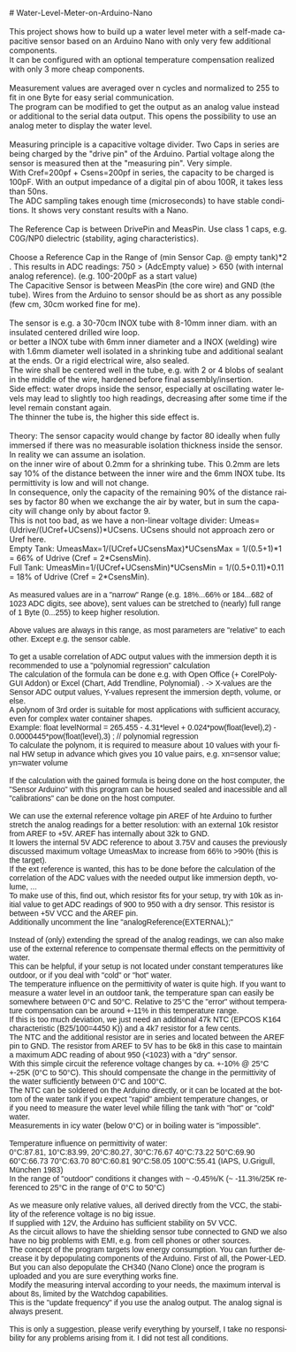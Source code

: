 <!DOCTYPE HTML PUBLIC "-//W3C//DTD HTML 4.0 Transitional//EN">
<HTML>
<HEAD>
	<META HTTP-EQUIV="CONTENT-TYPE" CONTENT="text/html; charset=windows-1252">
	<TITLE></TITLE>
	<STYLE TYPE="text/css">
	<!--
		@page { margin: 2cm }
		P { margin-bottom: 0.21cm }
		A:link { so-language: zxx }
	-->
	</STYLE>
</HEAD>
<BODY LANG="de-DE" DIR="LTR">
<P STYLE="margin-bottom: 0cm">#
Water-Level-Meter-on-Arduino-Nano<BR><BR>This project shows how to
build up a water level meter with a self-made capacitive sensor based
on an Arduino Nano with only very few additional components.<BR>It
can be configured with an optional temperature compensation realized
with only 3 more cheap components.<BR><BR>Measurement values are
averaged over n cycles and normalized to 255 to fit in one Byte for
easy serial communication.<BR>The program can be modified to get the
output as an analog value instead or additional to the serial data
output. This opens the possibility to use an analog meter to display
the water level.<BR> <BR>Measuring principle is a capacitive voltage
divider. Two Caps in series are being charged by the &quot;drive pin&quot;
of the Arduino. Partial voltage along the sensor is measured then at
the &quot;measuring pin&quot;. Very simple.<BR>With Cref=200pf +
Csens=200pf in series, the capacity to be charged is 100pF. With an
output impedance of a digital pin of abou 100R, it takes less than
50ns.<BR>The ADC sampling takes enough time (microseconds) to have
stable conditions. It shows very constant results with a Nano.<BR><BR>The
Reference Cap is between DrivePin and MeasPin. Use class 1 caps, e.g.
C0G/NP0 dielectric (stability, aging characteristics).<BR><BR>Choose
a Reference Cap in the Range of (min Sensor Cap. @ empty tank)*2 .
This results in ADC readings:   750 &gt; (AdcEmpty value) &gt; 650
(with internal analog reference). (e.g. 100-200pF as a start
value)<BR>The Capacitive Sensor is between MeasPin (the core wire)
and GND (the tube). Wires from the Arduino to sensor should be as
short as any possible (few cm, 30cm worked fine for me).<BR> <BR>The
sensor is e.g. a 30-70cm INOX tube with 8-10mm inner diam. with an
insulated centered drilled wire loop.<BR>or better a INOX tube with
6mm inner diameter and a INOX (welding) wire with 1.6mm diameter well
isolated in a shrinking tube and additional sealant at the ends. Or a
rigid electrical wire, also sealed.<BR>The wire shall be centered
well in the tube, e.g. with 2 or 4 blobs of sealant in the middle of
the wire, hardened before final assembly/insertion.<BR>Side effect:
water drops inside the sensor, especially at oscillating water levels
may lead to slightly too high readings, decreasing after some time if
the level remain constant again.<BR>The thinner the tube is, the
higher this side effect is.<BR><BR>Theory: The sensor capacity would
change by factor 80 ideally when fully immersed if there was no
measurable isolation thickness inside the sensor. In reality we can
assume an isolation.<BR>on the inner wire of about 0.2mm for a
shrinking tube. This 0.2mm are lets say 10% of the distance between
the inner wire and the 6mm INOX tube. Its permittivity is low and
will not change.<BR>In consequence, only the capacity of the
remaining 90% of the distance raises by factor 80 when we exchange
the air by water, but in sum the capacity will change only by about
factor 9.<BR>This is not too bad, as we have a non-linear voltage
divider: Umeas=(Udrive/(UCref+UCsens))*UCsens. UCsens should not
approach zero or Uref here.<BR>Empty Tank:
UmeasMax=1/(UCref+UCsensMax)*UCsensMax = 1/(0.5+1)*1 = 66% of Udrive
(Cref = 2*CsensMin).<BR>Full Tank:
UmeasMin=1/(UCref+UCsensMin)*UCsensMin = 1/(0.5+0.11)*0.11 = 18% of
Udrive (Cref = 2*CsensMin).<BR><FONT FACE="Verdana, sans-serif"><BR>As
measured values are in a &quot;narrow&quot; Range (e.g. 18%...66% or
184...682 of 1023 ADC digits, see above), sent values can be
stretched to (nearly) full range of 1 Byte (0...255) to keep higher
resolution.<BR><BR>Above values are always in this range, as most
parameters are &quot;relative&quot; to each other. Except e.g. the
sensor cable.<BR><BR>To get a usable correlation of ADC output values
with the immersion depth it is recommended to use a &quot;polynomial
regression&quot; calculation<BR>The calculation of the formula can be
done e.g. with Open Office (+ CorelPolyGUI Addon) or Excel (Chart,
Add Trendline, Polynomial) . -&gt; X-values are the Sensor ADC output
values, Y-values represent the immersion depth, volume, or else.<BR>A
polynom of 3rd order is suitable for most applications with
sufficient accuracy, even for complex water container
shapes.<BR>Example: float levelNormal = 265.455 - 4.31*level +
0.024*pow(float(level),2) - 0.0000445*pow(float(level),3) ;  //
polynomial regression<BR>To calculate the polynom, it is required to
measure about 10 values with your final HW setup in advance which
gives you 10 value pairs, e.g. xn=sensor value; yn=water volume<BR><BR>If
the calculation with the gained formula is being done on the host
computer, the &quot;Sensor Arduino&quot; with this program can be
housed sealed and inacessible and all<BR>&quot;calibrations&quot; can
be done on the host computer.<BR><BR>We can use the external
reference voltage pin AREF of hte Arduino to further stretch the
analog readings for a better resolution: with an external 10k
resistor from AREF to +5V. AREF has internally about 32k to GND.<BR>It
lowers the internal 5V ADC reference to about 3.75V and causes the
previously discussed maximum voltage UmeasMax to increase from 66% to
&gt;90% (this is the target).<BR>If the ext reference is wanted, this
has to be done before the calculation of the correlation of the ADC
values with the needed output like immersion depth, volume, ...<BR>To
make use of this, find out, which resistor fits for your setup, try
with 10k as initial value to get ADC readings of 900 to 950 with a
dry sensor. This resistor is between +5V VCC and the AREF
pin.<BR>Additionally uncomment the line
&quot;analogReference(EXTERNAL);&quot;<BR><BR>Instead of (only)
extending the spread of the analog readings, we can also make use of
the external reference to compensate thermal effects on the
permittivity of water.<BR>This can be helpful, if your setup is not
located under constant temperatures like outdoor, or if you deal with
&quot;cold&quot; or &quot;hot&quot; water.<BR>The temperature
influence on the permittivity of water is quite high. If you want to
measure a water level in an outdoor tank, the temperature span can
easily be<BR>somewhere between 0&deg;C and 50&deg;C. Relative to 25&deg;C
the &quot;error&quot; without temperature compensation can be around
+-11% in this temperature range.<BR>If this is too much deviation, we
just need an additional 47k NTC (EPCOS K164 characteristic
(B25/100=4450 K)) and a 4k7 resistor for a few cents.<BR>The NTC and
the additional resistor are in series and located between the AREF
pin to GND. The resistor from AREF to 5V has to be 6k8 in this case
to maintain a maximum ADC reading of about 950 (&lt;1023) with a
&quot;dry&quot; sensor.<BR>With this simple circuit the reference
voltage changes by ca. +-10% @ 25&deg;C +-25K (0&deg;C to 50&deg;C).
This should compensate the change in the permittivity of the water
sufficiently between 0&deg;C and 100&deg;C.<BR>The NTC can be
soldered on the Arduino directly, or it can be located at the bottom
of the water tank if you expect &quot;rapid&quot; ambient temperature
changes, or<BR>if you need to measure the water level while filling
the tank with &quot;hot&quot; or &quot;cold&quot; water.<BR>Measurements
in icy water (below 0&deg;C) or in boiling water is
&quot;impossible&quot;.<BR><BR>Temperature influence on permittivity
of water: <BR>0&deg;C:87.81, 10&deg;C:83.99, 20&deg;C:80.27,
30&deg;C:76.67 40&deg;C:73.22 50&deg;C:69.90 60&deg;C:66.73
70&deg;C:63.70 80&deg;C:60.81 90&deg;C:58.05 100&deg;C:55.41 (IAPS,
U.Grigull, M&uuml;nchen 1983)<BR>In the range of &quot;outdoor&quot;
conditions it changes with ~ -0.45%/K (~ -11.3%/25K referenced to
25&deg;C in the range of 0&deg;C to 50&deg;C)<BR><BR>As we measure
only relative values, all derived directly from the VCC, the
stability of the reference voltage is no big issue.<BR>If supplied
with 12V, the Arduino has sufficient stability on 5V VCC.<BR>As the
circuit allows to have the shielding sensor tube connected to GND we
also have no big problems with EMI, e.g. from cell phones or other
sources.<BR>The concept of the program targets low energy
consumption. You can further decrease it by depopulating components
of the Arduino. First of all, the Power-LED.<BR>But you can also
depopulate the CH340 (Nano Clone) once the program is uploaded and
you are sure everything works fine.<BR>Modify the measuring interval
according to your needs, the maximum interval is about 8s, limited by
the Watchdog capabilities.<BR>This is the &quot;update frequency&quot;
if you use the analog output. The analog signal is always
present.<BR><BR>This is only a suggestion, please verify everything
by yourself, I take no responsibility for any problems arising from
it. I did not test all conditions.</FONT></P>
</BODY>
</HTML>

